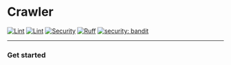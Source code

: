 # Crawler

[![Lint](https://github.com/bernard-ng/basango/actions/workflows/lint.yml/badge.svg)](https://github.com/bernard-ng/basango/actions/workflows/lint.yml)
[![Lint](https://github.com/bernard-ng/basango/actions/workflows/test.yml/badge.svg)](https://github.com/bernard-ng/basango/actions/workflows/test.yml)
[![Security](https://github.com/bernard-ng/basango/actions/workflows/security.yml/badge.svg)](https://github.com/bernard-ng/basango/actions/workflows/security.yml)
[![Ruff](https://img.shields.io/endpoint?url=https://raw.githubusercontent.com/astral-sh/ruff/main/assets/badge/v2.json)](https://github.com/astral-sh/ruff)
[![security: bandit](https://img.shields.io/badge/security-bandit-yellow.svg)](https://github.com/PyCQA/bandit)

---

### Get started
